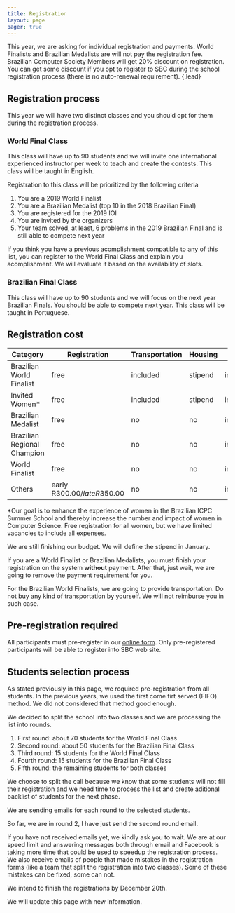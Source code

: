 ```yaml
---
title: Registration
layout: page
pager: true
---
```


This year, we are asking for individual registration and payments. World Finalists and Brazilian Medalists are will not pay the registration fee. Brazilian Computer Society Members will get 20% discount on registration. You can get some discount if you opt to register to SBC during the school registration process (there is no auto-renewal requirement).
{.lead}

## Registration process

This year we will have two distinct classes and you should opt for them during the registration process.

### World Final Class

This class will have up to 90 students and we will invite one international experienced instructor per week to teach and create the contests. This class will be taught in English.

Registration to this class will be prioritized by the following criteria

1. You are a 2019 World Finalist
1. You are a Brazilian Medalist (top 10 in the 2018 Brazilian Final)
1. You are registered for the 2019 IOI
1. You are invited by the organizers
1. Your team solved, at least, 6 problems in the 2019 Brazilian Final and is still able to compete next year

If you think you have a previous acomplishment compatible to any of this list, you can register to the World Final Class and explain you acomplishment. We will evaluate it based on the availability of slots.

### Brazilian Final Class

This class will have up to 90 students and we will focus on the next year Brazilian Finals. You should be able to compete next year. This class will be taught in Portuguese.

## Registration cost

Category | Registration | Transportation | Housing | Lunch | Dinner
---------|--------------|----------------|---------|-------|-------
Brazilian World Finalist | free | included | stipend | included | included
Invited Women* | free | included | stipend | included | included
Brazilian Medalist | free | no | no | included | included
Brazilian Regional Champion | free | no | no | included | included
World Finalist | free | no | no | included | included
Others | early R$300.00 / late R$350.00 | no | no | included | included

\*Our goal is to enhance the experience of women in the Brazilian ICPC Summer School and thereby increase the number and impact of women in Computer Science. Free registration for all women, but we have limited vacancies to include all expenses.

We are still finishing our budget. We will define the stipend in January.

If you are a World Finalist or Brazilian Medalists, you must finish your registration on the system **without** payment. After that, just wait, we are going to remove the payment requirement for you.

For the Brazilian World Finalists, we are going to provide transportation. Do not buy any kind of transportation by yourself. We will not reimburse you in such case.

## Pre-registration required

All participants must pre-register in our [online form](https://forms.gle/2TPXJSNDFZveDEaS9). Only pre-registered participants will be able to register into SBC web site.

## Students selection process

As stated previously in this page, we required pre-registration from all students. In the previous years, we used the first come firt served (FIFO) method. We did not considered that method good enough.

We decided to split the school into two classes and we are processing the list into rounds.

1. First round: about 70 students for the World Final Class
2. Second round: about 50 students for the Brazilian Final Class
3. Third round: 15 students for the World Final Class
4. Fourth round: 15 students for the Brazilian Final Class
5. Fifth round: the remaining students for both classes

We choose to split the call because we know that some students will not fill their registration and we need time to process the list and create aditional backlist of students for the next phase.

We are sending emails for each round to the selected students.

So far, we are in round 2, I have just send the second round email.

If you have not received emails yet, we kindly ask you to wait. We are at our speed limit and answering messages both through email and Facebook is taking more time that could be used to speedup the registration process. We also receive emails of people that made mistakes in the registration forms (like a team that split the registration into two classes). Some of these mistakes can be fixed, some can not.

We intend to finish the registrations by December 20th.

We will update this page with new information.
